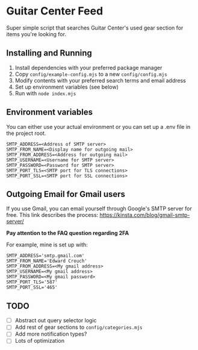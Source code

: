 # Guitar Center Feed

Super simple script that searches Guitar Center's used gear section for items you're looking for.

## Installing and Running
1. Install dependencies with your preferred package manager
2. Copy `config/example-config.mjs` to a new `config/config.mjs`
3. Modify contents with your preferred search terms and email address
4. Set up environment variables (see below)
5. Run with `node index.mjs`

## Environment variables
You can either use your actual environment or you can set up a .env file in the project root.
```
SMTP_ADDRESS=<Address of SMTP server>
SMTP_FROM_NAME=<Display name for outgoing mail>
SMTP_FROM_ADDRESS=<Address for outgoing mail>
SMTP_USERNAME=<Username for SMTP server>
SMTP_PASSWORD=<Password for SMTP server>
SMTP_PORT_TLS=<SMTP port for TLS connections>
SMTP_PORT_SSL=<SMTP port for SSL connections>
```

## Outgoing Email for Gmail users
If you use Gmail, you can email yourself through Google's SMTP server for free. This link describes the process: https://kinsta.com/blog/gmail-smtp-server/

**Pay attention to the FAQ question regarding 2FA**

For example, mine is set up with:
```
SMTP_ADDRESS='smtp.gmail.com'
SMTP_FROM_NAME='Edward Crouch'
SMTP_FROM_ADDRESS=<My gmail address>
SMTP_USERNAME=<My gmail address>
SMTP_PASSWORD=<My gmail password>
SMTP_PORT_TLS='587'
SMTP_PORT_SSL='465'
```

## TODO
- [ ] Abstract out query selector logic
- [ ] Add rest of gear sections to `config/categories.mjs`
- [ ] Add more notification types?
- [ ] Lots of optimization
